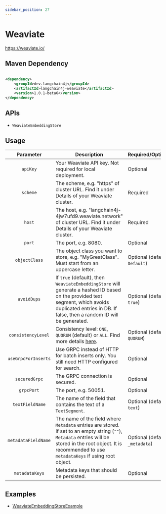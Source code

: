 ```yaml
---
sidebar_position: 27
---
```


# Weaviate

https://weaviate.io/

## Maven Dependency

```xml

<dependency>
    <groupId>dev.langchain4j</groupId>
    <artifactId>langchain4j-weaviate</artifactId>
    <version>1.0.1-beta6</version>
</dependency>
```

## APIs

- `WeaviateEmbeddingStore`

## Usage

|      Parameter      | Description                                                                                                                                                                                                      | Required/Optional               |
|:-------------------:|------------------------------------------------------------------------------------------------------------------------------------------------------------------------------------------------------------------|---------------------------------|
|      `apiKey`       | Your Weaviate API key. Not required for local deployment.                                                                                                                                                        | Optional                        |
|      `scheme`       | The scheme, e.g. "https" of cluster URL. Find it under Details of your Weaviate cluster.                                                                                                                         | Required                        |
|       `host`        | The host, e.g. "langchain4j-4jw7ufd9.weaviate.network" of cluster URL. Find it under Details of your Weaviate cluster.                                                                                           | Required                        |
|       `port`        | The port, e.g. 8080.                                                                                                                                                                                             | Optional                        |
|    `objectClass`    | The object class you want to store, e.g. "MyGreatClass". Must start from an uppercase letter.                                                                                                                    | Optional (default: `Default`)   |
|     `avoidDups`     | If `true` (default), then `WeaviateEmbeddingStore` will generate a hashed ID based on the provided text segment, which avoids duplicated entries in DB. If false, then a random ID will be generated.            | Optional (default: `true`)      |
| `consistencyLevel`  | Consistency level: `ONE`, `QUORUM` (default) or `ALL`. Find more details [here](https://weaviate.io/developers/weaviate/concepts/replication-architecture/consistency#tunable-write-consistency).                | Optional (default: `QUORUM`)    |
| `useGrpcForInserts` | Use GRPC instead of HTTP for batch inserts only. You still need HTTP configured for search.                                                                                                                      | Optional                        |
|    `securedGrpc`    | The GRPC connection is secured.                                                                                                                                                                                  | Optional                        |
|     `grpcPort`      | The port, e.g. 50051.                                                                                                                                                                                            | Optional                        |
|   `textFieldName`   | The name of the field that contains the text of a `TextSegment`.                                                                                                                                                 | Optional (default: `text`)      |
| `metadataFieldName` | The name of the field where `Metadata` entries are stored. If set to an empty string (`""`), `Metadata` entries will be stored in the root object. It is recommended to use `metadataKeys` if using root object. | Optional (default: `_metadata`) |
|   `metadataKeys`    | Metadata keys that should be persisted.                                                                                                                                                                          | Optional                        |

## Examples

- [WeaviateEmbeddingStoreExample](https://github.com/langchain4j/langchain4j-examples/blob/main/weaviate-example/src/main/java/WeaviateEmbeddingStoreExample.java)
